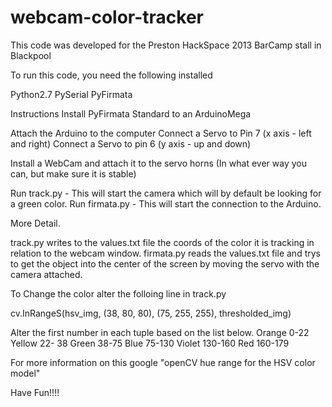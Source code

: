 webcam-color-tracker
====================

This code was developed for the Preston HackSpace 2013 BarCamp stall in Blackpool

To run this code, you need the following installed

Python2.7
PySerial
PyFirmata

Instructions
Install PyFirmata Standard to an ArduinoMega

Attach the Arduino to the computer
Connect a Servo to Pin 7 (x axis - left and right)
Connect a Servo to pin 6 (y axis - up and down)

Install a WebCam and attach it to the servo horns (In what ever way you can, but make sure it is stable)

Run track.py - This will start the camera which will by default be looking for a green color.
Run firmata.py - This will start the connection to the Arduino.


More Detail.

track.py writes to the values.txt file the coords of the color it is tracking in relation to the webcam window.
firmata.py reads the values.txt file and trys to get the object into the center of the screen by moving the servo with the camera attached.


To Change the color alter the folloing line in track.py

cv.InRangeS(hsv_img, (38, 80, 80), (75, 255, 255), thresholded_img)

Alter the first number in each tuple based on the list below.
 	    Orange  0-22
            Yellow 22- 38
            Green 38-75
            Blue 75-130
            Violet 130-160
            Red 160-179

For more information on this google "openCV hue range for the HSV color model"

Have Fun!!!!
